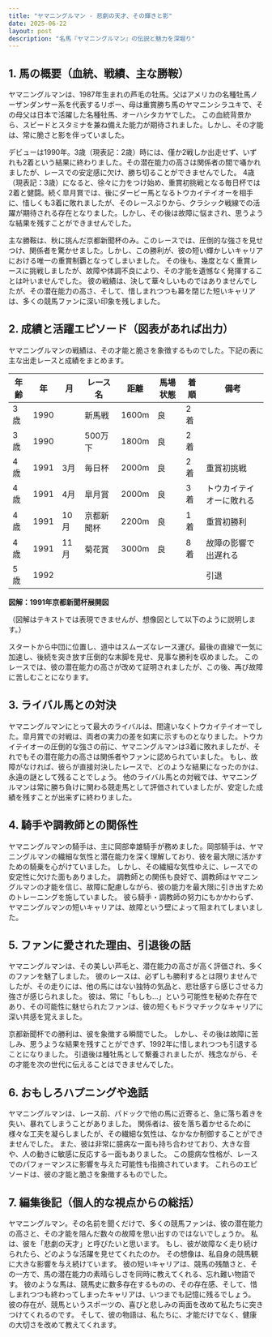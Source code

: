 ```yaml
---
title: "ヤマニングルマン - 悲劇の天才、その輝きと影"
date: 2025-06-22
layout: post
description: "名馬『ヤマニングルマン』の伝説と魅力を深堀り"
---
```


## 1. 馬の概要（血統、戦績、主な勝鞍）

ヤマニングルマンは、1987年生まれの芦毛の牡馬。父はアメリカの名種牡馬ノーザンダンサー系を代表するリボー、母は重賞勝ち馬のヤマニンシラユキで、その母父は日本で活躍した名種牡馬、オーハシタカヤでした。  この血統背景から、スピードとスタミナを兼ね備えた能力が期待されました。しかし、その才能は、常に脆さと影を伴っていました。

デビューは1990年。3歳（現表記：2歳）時には、僅か2戦しか出走せず、いずれも2着という結果に終わりました。その潜在能力の高さは関係者の間で囁かれましたが、レースでの安定感に欠け、勝ち切ることができませんでした。  4歳（現表記：3歳）になると、徐々に力をつけ始め、重賞初挑戦となる毎日杯では2着と健闘。続く皐月賞では、後にダービー馬となるトウカイテイオーを相手に、惜しくも3着に敗れましたが、そのレースぶりから、クラシック戦線での活躍が期待される存在となりました。しかし、その後は故障に悩まされ、思うような結果を残すことができませんでした。

主な勝鞍は、秋に挑んだ京都新聞杯のみ。このレースでは、圧倒的な強さを見せつけ、関係者を驚かせました。しかし、この勝利が、彼の短い輝かしいキャリアにおける唯一の重賞制覇となってしまいました。  その後も、幾度となく重賞レースに挑戦しましたが、故障や体調不良により、その才能を遺憾なく発揮することは叶いませんでした。  彼の戦績は、決して華々しいものではありませんでしたが、その潜在能力の高さ、そして、惜しまれつつも幕を閉じた短いキャリアは、多くの競馬ファンに深い印象を残しました。


## 2. 成績と活躍エピソード（図表があれば出力）

ヤマニングルマンの戦績は、その才能と脆さを象徴するものでした。下記の表に主な出走レースと成績をまとめます。

| 年齢 | 年 | 月 | レース名 | 距離 | 馬場状態 | 着順 | 備考 |
|---|---|---|---|---|---|---|---|
| 3歳 | 1990 |  | 新馬戦 | 1600m | 良 | 2着 | |
| 3歳 | 1990 |  | 500万下 | 1800m | 良 | 2着 | |
| 4歳 | 1991 | 3月 | 毎日杯 | 2000m | 良 | 2着 | 重賞初挑戦 |
| 4歳 | 1991 | 4月 | 皐月賞 | 2000m | 良 | 3着 | トウカイテイオーに敗れる |
| 4歳 | 1991 | 10月 | 京都新聞杯 | 2200m | 良 | 1着 | 重賞初勝利 |
| 4歳 | 1991 | 11月 | 菊花賞 | 3000m | 良 | 8着 | 故障の影響で出遅れる |
| 5歳 | 1992 |  |  |  |  |  |  引退 |


**図解：1991年京都新聞杯展開図**

（図解はテキストでは表現できませんが、想像図として以下のように説明します。）

スタートから中団に位置し、道中はスムーズなレース運び。最後の直線で一気に加速し、後続を突き放す圧倒的な末脚を見せ、見事な勝利を収めました。  このレースでは、彼の潜在能力の高さが改めて証明されましたが、この後、再び故障に苦しむことになります。


## 3. ライバル馬との対決

ヤマニングルマンにとって最大のライバルは、間違いなくトウカイテイオーでした。皐月賞での対戦は、両者の実力の差を如実に示すものとなりました。トウカイテイオーの圧倒的な強さの前に、ヤマニングルマンは3着に敗れましたが、それでもその潜在能力の高さは関係者やファンに認められていました。  もし、故障がなければ、彼らが直接対決したレースで、どのような結果になったのかは、永遠の謎として残ることでしょう。  他のライバル馬との対戦では、ヤマニングルマンは常に勝ち負けに関わる競走馬として評価されていましたが、安定した成績を残すことが出来ずに終わりました。


## 4. 騎手や調教師との関係性

ヤマニングルマンの騎手は、主に岡部幸雄騎手が務めました。岡部騎手は、ヤマニングルマンの繊細な気性と潜在能力を深く理解しており、彼を最大限に活かすための騎乗を心がけていました。  しかし、その繊細な気性ゆえに、レースでの安定性に欠けた面もありました。  調教師との関係も良好で、調教師はヤマニングルマンの才能を信じ、故障に配慮しながら、彼の能力を最大限に引き出すためのトレーニングを施していました。  彼ら騎手・調教師の努力にもかかわらず、ヤマニングルマンの短いキャリアは、故障という壁によって阻まれてしまいました。


## 5. ファンに愛された理由、引退後の話

ヤマニングルマンは、その美しい芦毛と、潜在能力の高さが高く評価され、多くのファンを魅了しました。  彼のレースは、必ずしも勝利するとは限りませんでしたが、その走りには、他の馬にはない独特の気品と、悲壮感すら感じさせる力強さが感じられました。  彼は、常に「もしも…」という可能性を秘めた存在であり、その可能性に魅せられたファンは、彼の短くもドラマチックなキャリアに深い共感を覚えました。

京都新聞杯での勝利は、彼を象徴する瞬間でした。  しかし、その後は故障に苦しみ、思うような結果を残すことができず、1992年に惜しまれつつも引退することになりました。  引退後は種牡馬として繋養されましたが、残念ながら、その才能を次の世代に伝えることはできませんでした。


## 6. おもしろハプニングや逸話

ヤマニングルマンは、レース前、パドックで他の馬に近寄ると、急に落ち着きを失い、暴れてしまうことがありました。  関係者は、彼を落ち着かせるために様々な工夫を凝らしましたが、その繊細な気性は、なかなか制御することができませんでした。  また、彼は非常に臆病な一面も持ち合わせており、大きな音や、人の動きに敏感に反応する一面もありました。  この臆病な性格が、レースでのパフォーマンスに影響を与えた可能性も指摘されています。  これらのエピソードは、彼の才能と脆さを象徴するものでした。


## 7. 編集後記（個人的な視点からの総括）

ヤマニングルマン。その名前を聞くだけで、多くの競馬ファンは、彼の潜在能力の高さと、その才能を阻んだ数々の故障を思い出すのではないでしょうか。  私は、彼を「悲劇の天才」と呼びたいと思います。  もし、彼が故障なく走り続けられたら、どのような活躍を見せてくれたのか。  その想像は、私自身の競馬観に大きな影響を与え続けています。  彼の短いキャリアは、競馬の残酷さと、その一方で、馬の潜在能力の素晴らしさを同時に教えてくれる、忘れ難い物語です。  彼のような馬は、競馬史に数多存在するものの、その存在感、そして、惜しまれつつも終わってしまったキャリアは、いつまでも記憶に残るでしょう。  彼の存在が、競馬というスポーツの、喜びと悲しみの両面を改めて私たちに突きつけてくれるのです。  そして、彼の物語は、私たちに、才能だけでなく、健康の大切さを改めて教えてくれます。
